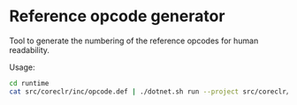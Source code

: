 # Reference opcode generator

Tool to generate the numbering of the reference opcodes for human readability.

Usage:

```sh
cd runtime
cat src/coreclr/inc/opcode.def | ./dotnet.sh run --project src/coreclr/inc/ReferenceOpcodesGenerator
```
